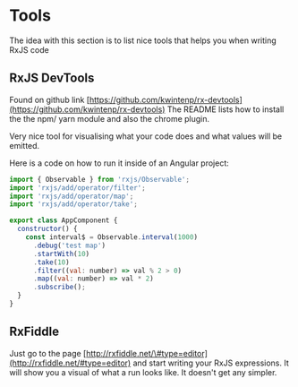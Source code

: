 # Tools

The idea with this section is to list nice tools that helps you when writing RxJS code

## RxJS DevTools

Found on github link [https://github.com/kwintenp/rx-devtools](https://github.com/kwintenp/rx-devtools) The README lists how to install the the npm/ yarn module and also the chrome plugin.

Very nice tool for visualising what your code does and what values will be emitted.

Here is a code on how to run it inside of an Angular project:

```js
import { Observable } from 'rxjs/Observable';
import 'rxjs/add/operator/filter';
import 'rxjs/add/operator/map';
import 'rxjs/add/operator/take';

export class AppComponent {
  constructor() {
    const interval$ = Observable.interval(1000)
      .debug('test map')
      .startWith(10)
      .take(10)
      .filter((val: number) => val % 2 > 0)
      .map((val: number) => val * 2)
      .subscribe();
  }
}
```

## RxFiddle

Just go to the page [http://rxfiddle.net/\#type=editor](http://rxfiddle.net/#type=editor) and start writing your RxJS expressions. It will show you a visual of what a run looks like. It doesn't get any simpler.

